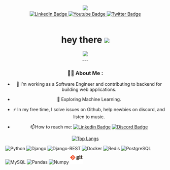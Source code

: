 <div id="header" align="center">
  <img src="https://media.giphy.com/media/M9gbBd9nbDrOTu1Mqx/giphy.gif" width="100"/>
  <div id="badges">
  <a href="https://www.linkedin.com/in/manish-kunwar/">
    <img src="https://img.shields.io/badge/LinkedIn-blue?style=for-the-badge&logo=linkedin&logoColor=white" alt="LinkedIn Badge"/>
  </a>
  <a href="your-youtube-URL">
    <img src="https://img.shields.io/badge/YouTube-red?style=for-the-badge&logo=youtube&logoColor=white" alt="Youtube Badge"/>
  </a>
  <a href="your-twitter-URL">
    <img src="https://img.shields.io/badge/Twitter-blue?style=for-the-badge&logo=twitter&logoColor=white" alt="Twitter Badge"/>
  </a>
</div>
  <img src="https://komarev.com/ghpvc/?username=myan-ish&style=flat-square&color=blue" alt=""/>
  <h1>
  hey there
  <img src="https://media.giphy.com/media/hvRJCLFzcasrR4ia7z/giphy.gif" width="30px"/>
</h1>
  <div align="center">
  <img src="http://img0.joyreactor.com/pics/post/full/orange-magik-gif-anime-cyberpunk-2887639.gif" width="600" />
</div>
  ---

### :woman_technologist: About Me :
  - :telescope: I’m working as a Software Engineer and contributing to backend for building web applications.

- :seedling: Exploring Machine Learning.

- :zap: In my free time, I solve issues on Github, help newbies on discord, and listen to music. 

- :mailbox:How to reach me: [![Linkedin Badge](https://img.shields.io/badge/LinkedIn-0077B5?style=for-the-badge&logo=linkedin&logoColor=white)](https://www.linkedin.com/in/manish-kunwar/) [![Discord Badge](https://img.shields.io/badge/Discord-5865F2?style=for-the-badge&logo=discord&logoColor=white)](https://discordapp.com/users/910726707940560946/)
 

[![Top Langs](https://github-readme-stats.vercel.app/api/top-langs/?username=myan-ish&layout=compact&theme=vision-friendly-dark)](https://github.com/anuraghazra/github-readme-stats)
  
</div>


<div>
  <img src="https://img.shields.io/badge/Python-FFD43B?style=for-the-badge&logo=python&logoColor=blue" title="Python" height="40"/>
    <img src="https://img.shields.io/badge/Django-092E20?style=for-the-badge&logo=django&logoColor=green" title="Django" height="40"/>
  <img src="https://img.shields.io/badge/django%20rest-ff1709?style=for-the-badge&logo=django&logoColor=white" title="Django-REST"height="40"/>
  <img src="https://img.shields.io/badge/Docker-2CA5E0?style=for-the-badge&logo=docker&logoColor=white" title="Docker"height="40"/>
  <img src="https://img.shields.io/badge/redis-CC0000.svg?&style=for-the-badge&logo=redis&logoColor=white" title="Redis"height="40"/>
  <img src="https://img.shields.io/badge/PostgreSQL-316192?style=for-the-badge&logo=postgresql&logoColor=white" title="PostgreSQL"height="40"/>
  <img src="https://img.shields.io/badge/MySQL-005C84?style=for-the-badge&logo=mysql&logoColor=white" title="MySQL"height="40"/>
  <img src="https://img.shields.io/badge/Pandas-2C2D72?style=for-the-badge&logo=pandas&logoColor=white" title="Pandas" height="40"/>
  <img src="https://img.shields.io/badge/Numpy-777BB4?style=for-the-badge&logo=numpy&logoColor=white" title="Numpy" height="40"/>
  <img src="https://github.com/devicons/devicon/blob/master/icons/git/git-original-wordmark.svg" title="Git" **alt="Git" width="40" height="40"/>
</div>
